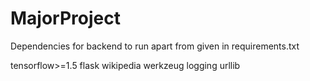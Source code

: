 # MajorProject

Dependencies for backend to run apart from given in requirements.txt

tensorflow>=1.5
flask
wikipedia
werkzeug
logging
urllib
